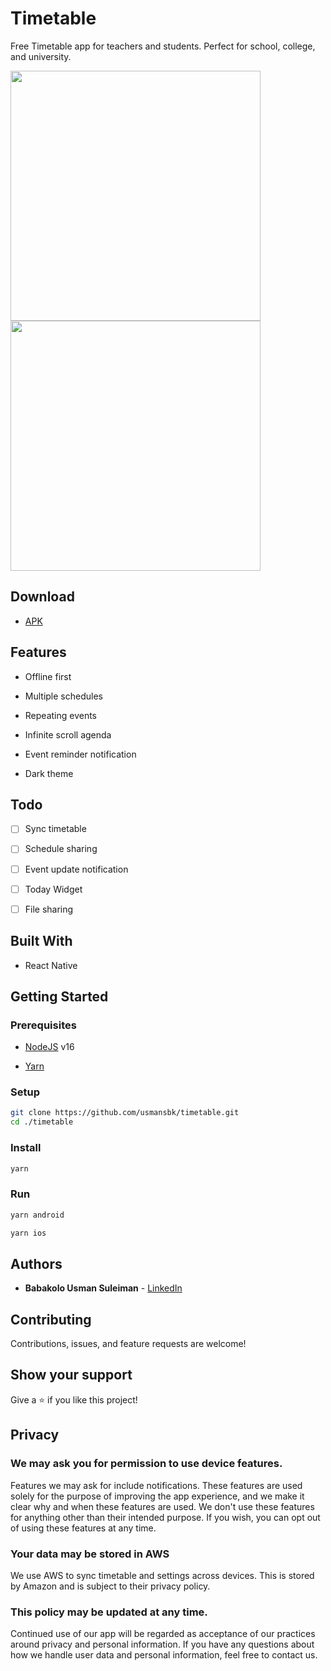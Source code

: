 # Timetable

Free Timetable app for teachers and students. Perfect for school, college, and university.

<p float="left">
<img src="https://user-images.githubusercontent.com/10219539/200135313-7f91ec04-9624-401f-b86d-624294e0bd3e.png" width="400">
<img src="https://user-images.githubusercontent.com/10219539/200135318-f865b045-2974-4267-ae5c-cec33b4ce0bb.png" width="400">
</p>

## Download

- [APK](https://docs.google.com/uc?export=download&id=1wWZW7JngvYLaclYv3mD6aFP8e4YEWiaZ)

## Features

- Offline first

- Multiple schedules

- Repeating events

- Infinite scroll agenda

- Event reminder notification

- Dark theme

## Todo

- [ ] Sync timetable

- [ ] Schedule sharing

- [ ] Event update notification

- [ ] Today Widget

- [ ] File sharing

## Built With

- React Native

## Getting Started

### Prerequisites

- [NodeJS](https://nodejs.org/en/) v16

- [Yarn](https://yarnpkg.com/getting-started/install)

### Setup

```sh
git clone https://github.com/usmansbk/timetable.git
cd ./timetable
```

### Install

```sh
yarn
```

### Run

```sh
yarn android
```

```sh
yarn ios
```

## Authors

- **Babakolo Usman Suleiman** - [LinkedIn](https://www.linkedin.com/in/usmansbk/)

## Contributing

Contributions, issues, and feature requests are welcome!

## Show your support

Give a ⭐️ if you like this project!

## Privacy

### We may ask you for permission to use device features.

Features we may ask for include notifications. These features are used solely for the purpose of improving the app experience, and we make it clear why and when these features are used. We don't use these features for anything other than their intended purpose. If you wish, you can opt out of using these features at any time.

### Your data may be stored in AWS

We use AWS to sync timetable and settings across devices. This is stored by Amazon and is subject to their privacy policy.

### This policy may be updated at any time.

Continued use of our app will be regarded as acceptance of our practices around privacy and personal information. If you have any questions about how we handle user data and personal information, feel free to contact us.
